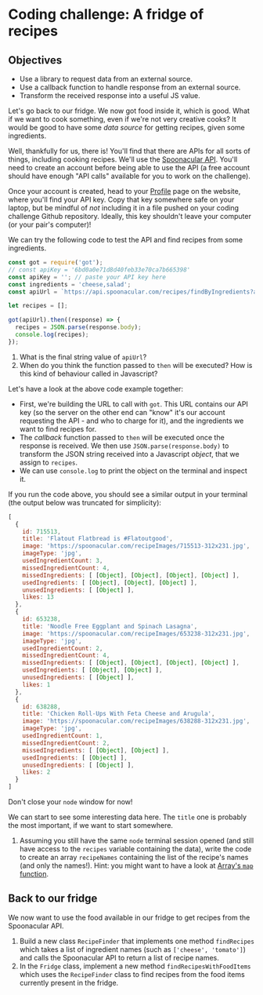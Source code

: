 # Coding challenge: A fridge of recipes

## Objectives

 * Use a library to request data from an external source.
 * Use a callback function to handle response from an external source.
 * Transform the received response into a useful JS value.

Let's go back to our fridge. We now got food inside it, which is good. What if we want to cook something, even if we're not very creative cooks? It would be good to have some *data source* for getting recipes, given some ingredients.

Well, thankfully for us, there is! You'll find that there are APIs for all sorts of things, including cooking recipes. We'll use the [Spoonacular API](https://spoonacular.com/food-api/). You'll need to create an account before being able to use the API (a free account should have enough "API calls" available for you to work on the challenge).

Once your account is created, head to your [Profile](https://spoonacular.com/food-api/console#Profile) page on the website, where you'll find your API key. Copy that key somewhere safe on your laptop, but be mindful of *not* including it in a file pushed on your coding challenge Github repository. Ideally, this key shouldn't leave your computer (or your pair's computer)!

We can try the following code to test the API and find recipes from some ingredients.

```javascript
const got = require('got');
// const apiKey = '6bd0a0e71d8d40feb33e70ca7b665398'
const apiKey = ''; // paste your API key here
const ingredients = 'cheese,salad';
const apiUrl = `https://api.spoonacular.com/recipes/findByIngredients?apiKey=${apiKey}&ingredients=${ingredients}`;

let recipes = [];

got(apiUrl).then((response) => {
  recipes = JSON.parse(response.body);
  console.log(recipes);
});
```

1. What is the final string value of `apiUrl`?
2. When do you think the function passed to `then` will be executed? How is this kind of behaviour called in Javascript?

Let's have a look at the above code example together:
 * First, we're building the URL to call with `got`. This URL contains our API key (so the server on the other end can "know" it's our account requesting the API - and who to charge for it), and the ingredients we want to find recipes for.
 * The *callback* function passed to `then` will be executed once the response is received. We then use `JSON.parse(response.body)` to transform the JSON string received into a Javascript *object*, that we assign to `recipes`.
 * We can use `console.log` to print the object on the terminal and inspect it.

If you run the code above, you should see a similar output in your terminal (the output below was truncated for simplicity):

```javascript
[
  {
    id: 715513,
    title: 'Flatout Flatbread is #Flatoutgood',
    image: 'https://spoonacular.com/recipeImages/715513-312x231.jpg',
    imageType: 'jpg',
    usedIngredientCount: 3,
    missedIngredientCount: 4,
    missedIngredients: [ [Object], [Object], [Object], [Object] ],
    usedIngredients: [ [Object], [Object], [Object] ],
    unusedIngredients: [ [Object] ],
    likes: 13
  },
  {
    id: 653238,
    title: 'Noodle Free Eggplant and Spinach Lasagna',
    image: 'https://spoonacular.com/recipeImages/653238-312x231.jpg',
    imageType: 'jpg',
    usedIngredientCount: 2,
    missedIngredientCount: 4,
    missedIngredients: [ [Object], [Object], [Object], [Object] ],
    usedIngredients: [ [Object], [Object] ],
    unusedIngredients: [ [Object] ],
    likes: 1
  },
  {
    id: 638288,
    title: 'Chicken Roll-Ups With Feta Cheese and Arugula',
    image: 'https://spoonacular.com/recipeImages/638288-312x231.jpg',
    imageType: 'jpg',
    usedIngredientCount: 1,
    missedIngredientCount: 2,
    missedIngredients: [ [Object], [Object] ],
    usedIngredients: [ [Object] ],
    unusedIngredients: [ [Object] ],
    likes: 2
  }
]
```

Don't close your `node` window for now!

We can start to see some interesting data here. The `title` one is probably the most important, if we want to start somewhere.

1. Assuming you still have the same `node` terminal session opened (and still have access to the `recipes` variable containing the data), write the code to create an array `recipeNames` containing the list of the recipe's names (and only the names!). Hint: you might want to have a look at [Array's `map` function](https://developer.mozilla.org/en-US/docs/Web/JavaScript/Reference/Global_Objects/Array/map).

## Back to our fridge

We now want to use the food available in our fridge to get recipes from the Spoonacular API.

1. Build a new class `RecipeFinder` that implements one method `findRecipes` which takes a list of ingredient names (such as `['cheese', 'tomato']`) and calls the Spoonacular API to return a list of recipe names.
2. In the `Fridge` class, implement a new method `findRecipesWithFoodItems` which uses the `RecipeFinder` class to find recipes from the food items currently present in the fridge.